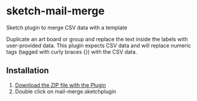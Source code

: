 # sketch-mail-merge

Sketch plugin to merge CSV data with a template

Duplicate an art board or group and replace the text inside the labels with user-provided data. This plugin expects CSV data and will replace numeric tags (tagged with curly braces {}) with the CSV data.


## Installation

1. [Download the ZIP file with the Plugin](https://github.com/kumo/sketch-mail-merge/archive/master.zip)
2. Double click on mail-merge.sketchplugin
